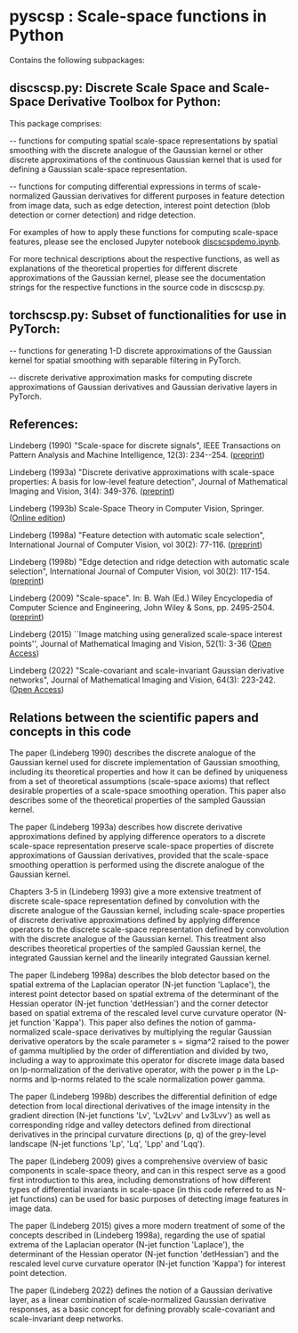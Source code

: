 # pyscsp : Scale-space functions in Python

Contains the following subpackages:

## discscsp.py: Discrete Scale Space and Scale-Space Derivative Toolbox for Python:

This package comprises:

-- functions for computing spatial scale-space representations by spatial smoothing 
     with the discrete analogue of the Gaussian kernel or other discrete approximations 
	 of the continuous Gaussian kernel that is used for defining a Gaussian 
	 scale-space representation.

-- functions for computing differential expressions in terms of scale-normalized
    Gaussian derivatives for different purposes in feature detection
    from image data, such as edge detection, interest point detection
    (blob detection or corner detection) and ridge detection.
	
For examples of how to apply these functions for computing scale-space
features, please see the enclosed Jupyter notebook 
[discscspdemo.ipynb](./discscspdemo.ipynb).


For more technical descriptions about the respective functions, as well
as explanations of the theoretical properties for different discrete
approximations of the Gaussian kernel, please see the documentation
strings for the respective functions in the source code in discscsp.py.

## torchscsp.py: Subset of functionalities for use in PyTorch:

-- functions for generating 1-D discrete approximations of the Gaussian kernel
     for spatial smoothing with separable filtering in PyTorch.
	 
-- discrete derivative approximation masks for computing discrete approximations
     of Gaussian derivatives and Gaussian derivative layers in PyTorch.

## References:

Lindeberg (1990) "Scale-space for discrete signals", IEEE Transactions on
Pattern Analysis and Machine Intelligence, 12(3): 234--254.
([preprint](http://urn.kb.se/resolve?urn=urn:nbn:se:kth:diva-58057))

Lindeberg (1993a) "Discrete derivative approximations with scale-space properties: 
A basis for low-level feature detection", Journal of Mathematical Imaging and Vision, 
3(4): 349-376.
([preprint](https://kth.diva-portal.org/smash/record.jsf?pid=diva2%3A473368&dswid=3752))

Lindeberg (1993b) Scale-Space Theory in Computer Vision, Springer.
([Online edition](http://dx.doi.org/10.1007/978-1-4757-6465-9))

Lindeberg (1998a) "Feature detection with automatic scale selection", 
International Journal of Computer Vision, vol 30(2): 77-116.
([preprint](http://urn.kb.se/resolve?urn=urn:nbn:se:kth:diva-40224))

Lindeberg (1998b) "Edge detection and ridge detection with automatic scale selection", 
International Journal of Computer Vision, vol 30(2): 117-154.
([preprint](http://urn.kb.se/resolve?urn=urn:nbn:se:kth:diva-40226))

Lindeberg (2009) "Scale-space". In: B. Wah (Ed.) Wiley Encyclopedia of Computer 
Science and Engineering, John Wiley & Sons, pp. 2495-2504.
([preprint](https://kth.diva-portal.org/smash/record.jsf?pid=diva2%3A441147&dswid=2409))

Lindeberg (2015) ``Image matching using generalized scale-space
interest points'', Journal of Mathematical Imaging and Vision, 52(1):
3-36
([Open Access](https://dx.doi.org/10.1007/s10851-014-0541-0))

Lindeberg (2022) "Scale-covariant and scale-invariant Gaussian derivative 
networks", Journal of Mathematical Imaging and Vision, 64(3): 223-242.
([Open Access](https://doi.org/10.1007/s10851-021-01057-9))

## Relations between the scientific papers and concepts in this code

The paper (Lindeberg 1990) describes the discrete analogue of the
Gaussian kernel used for discrete implementation of Gaussian
smoothing, including its theoretical properties and how it can be
defined by uniqueness from a set of theoretical assumptions
(scale-space axioms) that reflect desirable properties of a
scale-space smoothing operation. This paper also describes some of the
theoretical properties of the sampled Gaussian kernel.

The paper (Lindeberg 1993a) describes how discrete derivative
approximations defined by applying difference operators to a discrete
scale-space representation preserve scale-space properties of discrete
approximations of Gaussian derivatives, provided that the scale-space
smoothing operattion is performed using the discrete analogue of the
Gaussian kernel.

Chapters 3-5 in (Lindeberg 1993) give a more extensive treatment of
discrete scale-space representation defined by convolution with the
discrete analogue of the Gaussian kernel, including scale-space
properties of discrete derivative approximations defined by applying
difference operators to the discrete scale-space representation
defined by convolution with the discrete analogue of the Gaussian
kernel. This treatment also describes theoretical properties of the
sampled Gaussian kernel, the integrated Gaussian kernel and the
linearily integrated Gaussian kernel.

The paper (Lindeberg 1998a) describes the blob detector based on the
spatial extrema of the Laplacian operator (N-jet function 'Laplace'), the
interest point detector based on spatial extrema of the determinant of
the Hessian operator (N-jet function 'detHessian') and the corner
detector based on spatial extrema of the rescaled level curve
curvature operator (N-jet function 'Kappa'). This paper also defines
the notion of gamma-normalized scale-space derivatives by multiplying
the regular Gaussian derivative operators by the scale parameter s =
sigma^2 raised to the power of gamma multiplied by the order of
differentiation and divided by two, including a way to approximate this operator for 
discrete image data based on lp-normalization of the derivative 
operator, with the power p in the Lp-norms and lp-norms related to
the scale normalization power gamma.

The paper (Lindeberg 1998b) describes the differential definition of
edge detection from local directional derivatives of the image
intensity in the gradient direction (N-jet functions 'Lv', 'Lv2Lvv' and
Lv3Lvv') as well as corresponding ridge and valley detectors defined
from directional derivatives in the principal curvature directions (p,
q) of the grey-level landscape (N-jet functions 'Lp', 'Lq', 'Lpp' and
'Lqq').

The paper (Lindeberg 2009) gives a comprehensive overview of basic
components in scale-space theory, and can in this respect serve as a
good first introduction to this area, including demonstrations of how
different types of differential invariants in scale-space (in this
code referred to as N-jet functions) can be used for basic purposes of
detecting image features in image data.

The paper (Lindeberg 2015) gives a more modern treatment of some of
the concepts described in (Lindeberg 1998a), regarding the use of
spatial extrema of the Laplacian operator (N-jet function 'Laplace'),
the determinant of the Hessian operator (N-jet function 'detHessian')
and the rescaled level curve curvature operator (N-jet function 'Kappa')
for interest point detection.

The paper (Lindeberg 2022) defines the notion of a Gaussian derivative
layer, as a linear combination of scale-normalized Gaussian derivative
responses, as a basic concept for defining provably scale-covariant
and scale-invariant deep networks.
